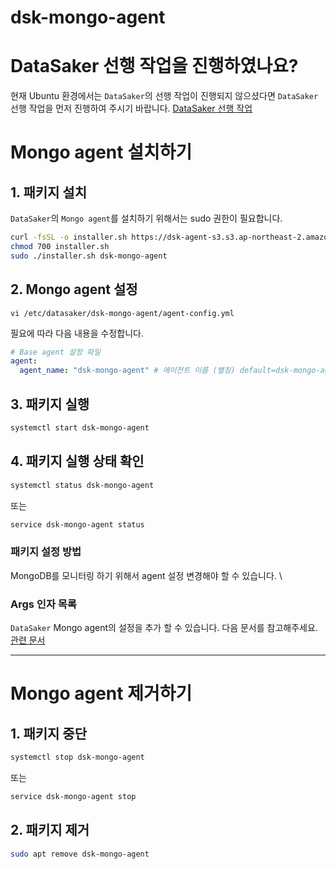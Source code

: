 # dsk-mongo-agent

# DataSaker 선행 작업을 진행하였나요?
현재 Ubuntu 환경에서는 `DataSaker`의 선행 작업이 진행되지 않으셨다면 `DataSaker` 선행 작업을 먼저 진행하여 주시기 바랍니다. [DataSaker 선행 작업](${PREPARATION_MANUAL_KR})

# Mongo agent 설치하기
## 1. 패키지 설치
`DataSaker`의 `Mongo agent`를 설치하기 위해서는 sudo 권한이 필요합니다.
<!-- 
example API Key : VAR_GLOBAL_APIKEY=1234567890abcdef1234567890abcdef
 -->
```bash
curl -fsSL -o installer.sh https://dsk-agent-s3.s3.ap-northeast-2.amazonaws.com/dsk-agent-s3/public/install.sh
chmod 700 installer.sh
sudo ./installer.sh dsk-mongo-agent
```

## 2. Mongo agent 설정

```shell
vi /etc/datasaker/dsk-mongo-agent/agent-config.yml
```

필요에 따라 다음 내용을 수정합니다.

```yaml
# Base agent 설정 파일
agent:
  agent_name: "dsk-mongo-agent" # 에이전트 이름 (별칭) default=dsk-mongo-agent
```

## 3. 패키지 실행

```bash
systemctl start dsk-mongo-agent
```

## 4. 패키지 실행 상태 확인

```bash
systemctl status dsk-mongo-agent
```

또는

```bash
service dsk-mongo-agent status
```

### 패키지 설정 방법

MongoDB를 모니터링 하기 위해서 agent 설정 변경해야 할 수 있습니다. \

### Args 인자 목록

`DataSaker` Mongo agent의 설정을 추가 할 수 있습니다.
다음 문서를 참고해주세요. [관련 문서](../../../../../settings/dsk-mongo-agent/settings.md)

---
# Mongo agent 제거하기

## 1. 패키지 중단

```bash
systemctl stop dsk-mongo-agent
```

또는

```bash
service dsk-mongo-agent stop
```

## 2. 패키지 제거

```bash
sudo apt remove dsk-mongo-agent
```
